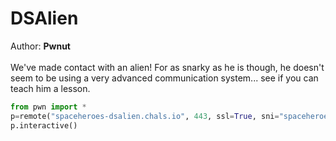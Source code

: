 # DSAlien
Author: **Pwnut**
<br><br>
We've made contact with an alien! For as snarky as he is though, he doesn't seem to be using a very advanced communication system... see if you can teach him a lesson.

```python
from pwn import * 
p=remote("spaceheroes-dsalien.chals.io", 443, ssl=True, sni="spaceheroes-dsalien.chals.io")
p.interactive()
```
